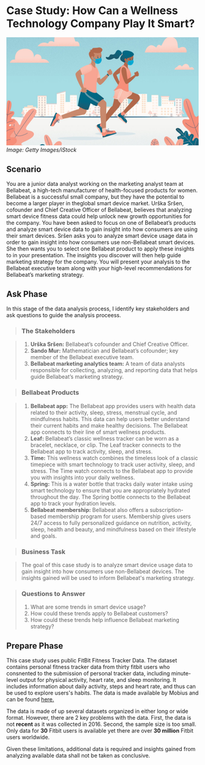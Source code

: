 # **Case Study: How Can a Wellness Technology Company Play It Smart?**

![a man and a woman running](./images/workout.jpg)
*Image: Getty Images/iStock*

## Scenario 

You are a junior data analyst working on the marketing analyst team at Bellabeat, a high-tech manufacturer of health-focused products for women. Bellabeat is a successful small company, but they have the potential to become a larger player in theglobal smart device market. Urška Sršen, cofounder and Chief Creative Officer of Bellabeat, believes that analyzing smart device fitness data could help unlock new growth opportunities for the company. You have been asked to focus on one of Bellabeat’s products and analyze smart device data to gain insight into how consumers are using their smart devices. Sršen asks you to analyze smart device usage data in order to gain insight into how consumers use non-Bellabeat smart devices. She then wants you to select one Bellabeat product to apply these insights to in your presentation. The insights you discover will then help guide marketing strategy for the company. You will present your analysis to the Bellabeat executive team along with your high-level recommendations for Bellabeat’s marketing strategy. 

## Ask Phase

In this stage of the data analysis process, I identify key stakeholders and ask questions to guide the analysis proceess. 

>### The Stakeholders

> 1. **Urška Sršen:** Bellabeat’s cofounder and Chief Creative Officer. 
> 2. **Sando Mur:**  Mathematician and Bellabeat’s cofounder; key member of the Bellabeat executive team.
> 3. **Bellabeat marketing analytics team:** A team of data analysts responsible for collecting, analyzing, and reporting data that helps guide Bellabeat’s marketing strategy.

>### Bellabeat Products

> 1. **Bellabeat app:** The Bellabeat app provides users with health data related to their activity, sleep, stress, menstrual cycle, and mindfulness habits. This data can help users better understand their current habits and make healthy decisions. The Bellabeat app connects to their line of smart wellness products.
> 2. **Leaf:** Bellabeat’s classic wellness tracker can be worn as a bracelet, necklace, or clip. The Leaf tracker connects to the Bellabeat app to track activity, sleep, and stress.
> 3. **Time:** This wellness watch combines the timeless look of a classic timepiece with smart technology to track user activity, sleep, and stress. The Time watch connects to the Bellabeat app to provide you with insights into your daily wellness.
> 4. **Spring:** This is a water bottle that tracks daily water intake using smart technology to ensure that you are appropriately hydrated throughout the day. The Spring bottle connects to the Bellabeat app to track your hydration levels.
> 5. **Bellabeat membership:** Bellabeat also offers a subscription-based membership program for users. Membership gives users 24/7 access to fully personalized guidance on nutrition, activity, sleep, health and beauty, and mindfulness based on their lifestyle and goals.

> ### Business Task 

> The goal of this case study is to analyze smart device usage data to gain insight into how consumers use non-Bellabeat devices. The insights gained will be used to inform Bellabeat's marketing strategy. 

> ### Questions to Answer
> 1. What are some trends in smart device usage?
> 2. How could these trends apply to Bellabeat customers?
> 3. How could these trends help influence Bellabeat marketing strategy?

## Prepare Phase 

This case study uses public FitBit Fitness Tracker Data. The dataset contains personal fitness tracker data from thirty fitbit users who consnented to the submission of personal tracker data, including minute-level output for physical activity, heart rate, and sleep monitoring. It includes information about daily activity, steps and heart rate, and thus can be used to explore users's habits. The data is made available by Mobius and can be found [here.](https://www.kaggle.com/arashnic/fitbit)

The data is made of up several datasets organized in either long or wide format. However, there are 2 key problems with the data. First, the data is not **recent** as it was collected in 2016. Second, the sample size is too small. Only data for **30** Fitbit users is available yet there are over **30 million** Fitbit users worldwide. 

Given these limitations, additional data is required and insights gained from analyzing available data shall not be taken as conclusive. 



